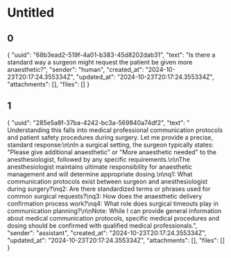 # Untitled

## 0

{
  "uuid": "68b3ead2-519f-4a01-b383-45d8202dab31",
  "text": "Is there a standard way a surgeon might request the patient be given more anaesthetic?",
  "sender": "human",
  "created_at": "2024-10-23T20:17:24.355334Z",
  "updated_at": "2024-10-23T20:17:24.355334Z",
  "attachments": [],
  "files": []
}

## 1

{
  "uuid": "285e5a8f-37ba-4242-bc3a-569840a74df2",
  "text": " Understanding this falls into medical professional communication protocols and patient safety procedures during surgery. Let me provide a precise, standard response:\n\nIn a surgical setting, the surgeon typically states: \"Please give additional anaesthetic\" or \"More anaesthetic needed\" to the anesthesiologist, followed by any specific requirements.\n\nThe anesthesiologist maintains ultimate responsibility for anaesthetic management and will determine appropriate dosing.\n\nq1: What communication protocols exist between surgeon and anesthesiologist during surgery?\nq2: Are there standardized terms or phrases used for common surgical requests?\nq3: How does the anaesthetic delivery confirmation process work?\nq4: What role does surgical timeouts play in communication planning?\n\nNote: While I can provide general information about medical communication protocols, specific medical procedures and dosing should be confirmed with qualified medical professionals.",
  "sender": "assistant",
  "created_at": "2024-10-23T20:17:24.355334Z",
  "updated_at": "2024-10-23T20:17:24.355334Z",
  "attachments": [],
  "files": []
}
